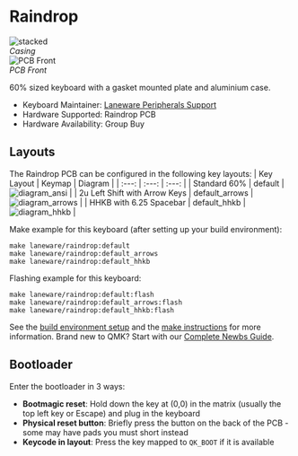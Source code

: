 # Raindrop

![stacked](https://i.imgur.com/R2iPqjIh.png)  
*Casing*  
![PCB Front](https://i.imgur.com/00TpL3nh.png)  
*PCB Front*  

60% sized keyboard with a gasket mounted plate and aluminium case. 

* Keyboard Maintainer: [Laneware Peripherals Support](mailto:support@lanewareperipherals.zendesk.com)
* Hardware Supported: Raindrop PCB
* Hardware Availability: Group Buy

## Layouts
The Raindrop PCB can be configured in the following key layouts: 
| Key Layout | Keymap | Diagram |
| :---: | :---: | :---: |
| Standard 60% | default | ![diagram_ansi](https://i.imgur.com/oibG44o.png) |
| 2u Left Shift with Arrow Keys | default_arrows | ![diagram_arrows](https://i.imgur.com/cQ4Kwb5h.png) |
| HHKB with 6.25 Spacebar | default_hhkb | ![diagram_hhkb](https://i.imgur.com/WU6gb1Qh.png) |

Make example for this keyboard (after setting up your build environment):

    make laneware/raindrop:default
    make laneware/raindrop:default_arrows
    make laneware/raindrop:default_hhkb

Flashing example for this keyboard:

    make laneware/raindrop:default:flash
    make laneware/raindrop:default_arrows:flash
    make laneware/raindrop:default_hhkb:flash

See the [build environment setup](https://docs.qmk.fm/#/getting_started_build_tools) and the [make instructions](https://docs.qmk.fm/#/getting_started_make_guide) for more information. Brand new to QMK? Start with our [Complete Newbs Guide](https://docs.qmk.fm/#/newbs).

## Bootloader

Enter the bootloader in 3 ways:

* **Bootmagic reset**: Hold down the key at (0,0) in the matrix (usually the top left key or Escape) and plug in the keyboard
* **Physical reset button**: Briefly press the button on the back of the PCB - some may have pads you must short instead
* **Keycode in layout**: Press the key mapped to `QK_BOOT` if it is available
